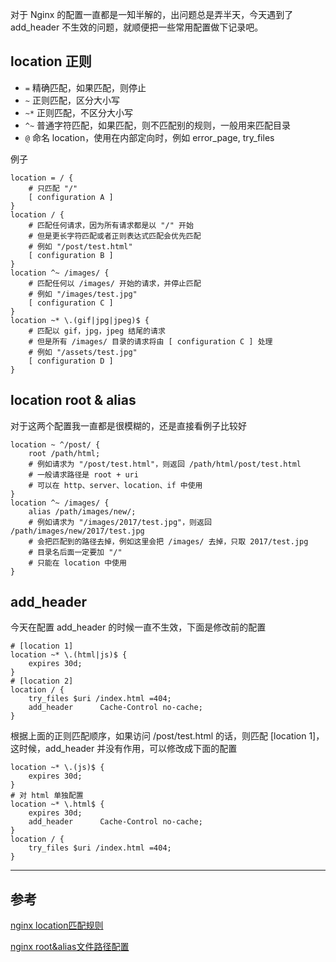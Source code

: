 <!-- title:Nginx location 配置笔记 -->
<!-- keywords:Nginx -->

对于 Nginx 的配置一直都是一知半解的，出问题总是弄半天，今天遇到了 add_header 不生效的问题，就顺便把一些常用配置做下记录吧。

## location 正则

* `=` 精确匹配，如果匹配，则停止
* `~` 正则匹配，区分大小写
* `~*` 正则匹配，不区分大小写
* `^~` 普通字符匹配，如果匹配，则不匹配别的规则，一般用来匹配目录
* `@` 命名 location，使用在内部定向时，例如 error_page, try_files

例子

```
location = / {
    # 只匹配 "/"
    [ configuration A ]
}
location / {
    # 匹配任何请求，因为所有请求都是以 "/" 开始
    # 但是更长字符匹配或者正则表达式匹配会优先匹配
    # 例如 "/post/test.html"
    [ configuration B ]
}
location ^~ /images/ {
    # 匹配任何以 /images/ 开始的请求，并停止匹配
    # 例如 "/images/test.jpg"
    [ configuration C ]
}
location ~* \.(gif|jpg|jpeg)$ {
    # 匹配以 gif，jpg，jpeg 结尾的请求
    # 但是所有 /images/ 目录的请求将由 [ configuration C ] 处理  
    # 例如 "/assets/test.jpg"
    [ configuration D ]
}
```

## location root & alias

对于这两个配置我一直都是很模糊的，还是直接看例子比较好

```
location ~ ^/post/ {
    root /path/html;
    # 例如请求为 "/post/test.html"，则返回 /path/html/post/test.html
    # 一般请求路径是 root + uri
    # 可以在 http、server、location、if 中使用
}
location ^~ /images/ {  
    alias /path/images/new/;
    # 例如请求为 "/images/2017/test.jpg"，则返回 /path/images/new/2017/test.jpg
    # 会把匹配到的路径去掉，例如这里会把 /images/ 去掉，只取 2017/test.jpg
    # 目录名后面一定要加 "/"
    # 只能在 location 中使用
}
```

## add_header

今天在配置 add_header 的时候一直不生效，下面是修改前的配置

```
# [location 1]
location ~* \.(html|js)$ {
    expires 30d;
}
# [location 2]
location / {
    try_files $uri /index.html =404;
    add_header      Cache-Control no-cache;
}
```

根据上面的正则匹配顺序，如果访问 /post/test.html 的话，则匹配 [location 1]，这时候，add_header 并没有作用，可以修改成下面的配置

```
location ~* \.(js)$ {
    expires 30d;
}
# 对 html 单独配置
location ~* \.html$ {
    expires 30d;
    add_header      Cache-Control no-cache;
}
location / {
    try_files $uri /index.html =404;
}
```

---

## 参考

[nginx location匹配规则](http://www.nginx.cn/115.html)

[nginx root&alias文件路径配置](http://www.ttlsa.com/nginx/nginx-root_alias-file-path-configuration/)